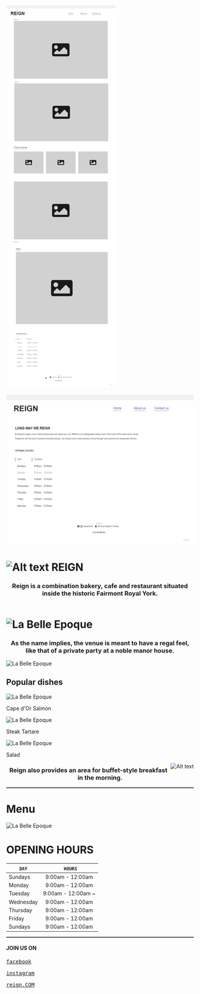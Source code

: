



![La Belle Epoque](https://github.com/LaithOsaily/my-restaurant/blob/main/assets/home.jpg?raw=true)

![La Belle Epoque](https://github.com/LaithOsaily/my-restaurant/blob/main/assets/About%20us.jpg?raw=true)

# <img src="https://encrypted-tbn0.gstatic.com/images?q=tbn:ANd9GcRtwTaWOdySo70vcQgijoH1RJ5XgQHXlA-dJ86Jd50mXB-wlfYQqMU5huyVWdJW3Ux6aiU&usqp=CAU" alt="Alt text" width="40" height="30">  REIGN 





  <h3 align="center"> 

Reign is a combination bakery, cafe and restaurant situated inside the historic Fairmont Royal York.

 </h3> 

<hr style="height:0px; border:none; color:#333; background-color:#333;">

# ![La Belle Epoque](https://resizer.otstatic.com/v2/photos/wide-huge/3/26520443.jpg)


 

<h3 align="center"> 



As the name implies, the venue is meant to have a regal feel, like that of a private party at a noble manor house. </h3> 


![La Belle Epoque](https://media.blogto.com/listings/20190716-Reign20.jpg?w=2048&cmd=resize_then_crop&height=1365&quality=70 )



## Popular dishes



![La Belle Epoque](https://resizer.otstatic.com/v2/photos/wide-large/1/49209007.jpg )

Cape d'Or Salmon



![La Belle Epoque](https://resizer.otstatic.com/v2/photos/wide-large/1/46835737.jpg )

Steak Tartare



![La Belle Epoque](https://resizer.otstatic.com/v2/photos/wide-large/1/42899162.jpg)

Salad






<img src="https://media.blogto.com/uploads/2019/07/26/1564155291-20190716-Reign21.jpg?w=1400&cmd=resize&height=2500&quality=70" alt="Alt text" align="right">    



<h3 align="center"> 


Reign also provides an area for buffet-style breakfast in the morning.


 </h3> 



<hr style="height:2px; border:none; color:#333; background-color:#333;">

# Menu








![La Belle Epoque](https://cdn6.picryl.com/photo/1949/12/31/the-waldorf-astoria-22a27c-1024.jpg)








# OPENING HOURS

|      `DAY`     |   ` HOURS`   
| ------------- |:-------------:
|   Sundays   |  9:00am - 12:00am 
|   Monday   |      9:00am - 12:00am 
| Tuesday |      9:00am - 12:00am ~
|Wednesday  |      9:00am - 12:00am 
| Thursday  |      9:00am - 12:00am 
| Friday   |      9:00am - 12:00am 
|Sundays  |      9:00am - 12:00am 

<hr style="height:2px; border:none; color:#333; background-color:#333;">

#### JOIN US ON

[<kbd>facebook</kbd>](https://web.facebook.com/ReignRYH/?_rdc=1&_rdr)

[<kbd>instagram</kbd>](https://www.instagram.com/reigntoronto/)

[<kbd>reign.COM</kbd>](https://www.reigntoronto.ca/)




